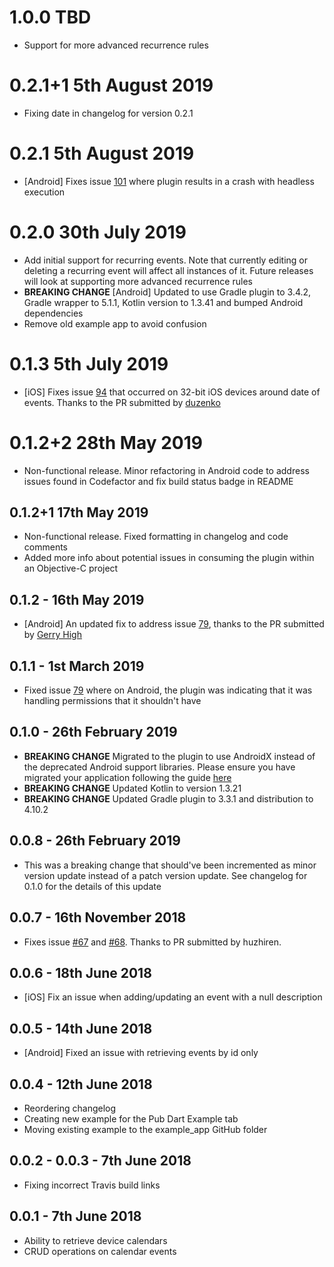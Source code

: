 # 1.0.0 TBD
* Support for more advanced recurrence rules

# 0.2.1+1 5th August 2019
* Fixing date in changelog for version 0.2.1

# 0.2.1 5th August 2019
* [Android] Fixes issue [101](https://github.com/builttoroam/flutter_plugins/issues/101) where plugin results in a crash with headless execution

# 0.2.0 30th July 2019
* Add initial support for recurring events. Note that currently editing or deleting a recurring event will affect all instances of it. Future releases will look at supporting more advanced recurrence rules
* **BREAKING CHANGE** [Android] Updated to use Gradle plugin to 3.4.2, Gradle wrapper to 5.1.1, Kotlin version to 1.3.41 and bumped Android dependencies
* Remove old example app to avoid confusion

# 0.1.3 5th July 2019
* [iOS] Fixes issue [94](https://github.com/builttoroam/flutter_plugins/issues/94) that occurred on 32-bit iOS devices around date of events. Thanks to the PR submitted by [duzenko](https://github.com/duzenko)

# 0.1.2+2 28th May 2019
* Non-functional release. Minor refactoring in Android code to address issues found in Codefactor and fix build status badge in README

## 0.1.2+1 17th May 2019
* Non-functional release. Fixed formatting in changelog and code comments
* Added more info about potential issues in consuming the plugin within an Objective-C project

## 0.1.2 - 16th May 2019
* [Android] An updated fix to address issue [79](https://github.com/builttoroam/flutter_plugins/issues/79), thanks to the PR submitted by [Gerry High](https://github.com/gerryhigh)

## 0.1.1 - 1st March 2019
* Fixed issue [79](https://github.com/builttoroam/flutter_plugins/issues/79) where on Android, the plugin was indicating that it was handling permissions that it shouldn't have

## 0.1.0 - 26th February 2019
* **BREAKING CHANGE** Migrated to the plugin to use AndroidX instead of the deprecated Android support libraries. Please ensure you have migrated your application following the guide [here](https://developer.android.com/jetpack/androidx/migrate)
* **BREAKING CHANGE** Updated Kotlin to version 1.3.21
* **BREAKING CHANGE** Updated Gradle plugin to 3.3.1 and distribution to 4.10.2

## 0.0.8 - 26th February 2019

* This was a breaking change that should've been incremented as minor version update instead of a patch version update. See changelog for 0.1.0 for the details of this update

## 0.0.7 - 16th November 2018
* Fixes issue [#67](https://github.com/builttoroam/flutter_plugins/issues/67) and [#68](https://github.com/builttoroam/flutter_plugins/issues/68). Thanks to PR submitted by huzhiren.

## 0.0.6 - 18th June 2018
* [iOS] Fix an issue when adding/updating an event with a null description

## 0.0.5 - 14th June 2018

* [Android] Fixed an issue with retrieving events by id only

## 0.0.4 - 12th June 2018

* Reordering changelog
* Creating new example for the Pub Dart Example tab
* Moving existing example to the example_app GitHub folder

## 0.0.2 - 0.0.3 - 7th June 2018

* Fixing incorrect Travis build links

## 0.0.1 - 7th June 2018

* Ability to retrieve device calendars
* CRUD operations on calendar events
